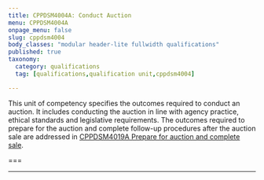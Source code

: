 ```yaml
---
title: CPPDSM4004A: Conduct Auction
menu: CPPDSM4004A
onpage_menu: false
slug: cppdsm4004
body_classes: "modular header-lite fullwidth qualifications"
published: true
taxonomy:
  category: qualifications
  tag: [qualifications,qualification unit,cppdsm4004]

---
```


This unit of competency specifies the outcomes required to conduct an auction. It includes conducting the auction in line with agency practice, ethical standards and legislative requirements. The outcomes required to prepare for the auction and complete follow-up procedures after the auction sale are addressed in [CPPDSM4019A Prepare for auction and complete sale](/get-qualified/units/cppdsm4019).

===

---
